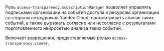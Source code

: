 Роль `access-transparency.subscriptionManager` позволяет управлять подписками организации на события доступа к ресурсам организации со стороны сотрудников Yandex Cloud, просматривать список таких событий, а также выражать согласие или несогласие с результатами подготовленного нейросетью анализа таких событий.

Включает разрешения, предоставляемые ролью `access-transparency.viewer`.
